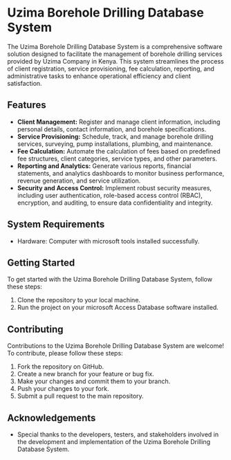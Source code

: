 # Uzima Borehole Drilling Database System

The Uzima Borehole Drilling Database System is a comprehensive software solution designed to facilitate the management of borehole drilling services provided by Uzima Company in Kenya. 
This system streamlines the process of client registration, service provisioning, fee calculation, reporting, and administrative tasks to enhance operational efficiency and client satisfaction.

## Features

- **Client Management:** Register and manage client information, including personal details, contact information, and borehole specifications.
- **Service Provisioning:** Schedule, track, and manage borehole drilling services, surveying, pump installations, plumbing, and maintenance.
- **Fee Calculation:** Automate the calculation of fees based on predefined fee structures, client categories, service types, and other parameters.
- **Reporting and Analytics:** Generate various reports, financial statements, and analytics dashboards to monitor business performance, revenue generation, and service utilization.
- **Security and Access Control:** Implement robust security measures, including user authentication, role-based access control (RBAC), encryption, and auditing, to ensure data confidentiality and integrity.

## System Requirements

- Hardware: Computer with microsoft tools installed successfully.


## Getting Started

To get started with the Uzima Borehole Drilling Database System, follow these steps:

1. Clone the repository to your local machine.
2. Run the project on your microsoft Access Database software installed.

## Contributing

Contributions to the Uzima Borehole Drilling Database System are welcome! To contribute, please follow these steps:

1. Fork the repository on GitHub.
2. Create a new branch for your feature or bug fix.
3. Make your changes and commit them to your branch.
4. Push your changes to your fork.
5. Submit a pull request to the main repository.


## Acknowledgements

- Special thanks to the developers, testers, and stakeholders involved in the development and implementation of the Uzima Borehole Drilling Database System.
